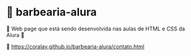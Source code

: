 # :barber: barbearia-alura


:construction: Web page que está sendo desenvolvida nas aulas de HTML e CSS da Alura :construction:

:construction_worker: https://coralay.github.io/barbearia-alura/contato.html
